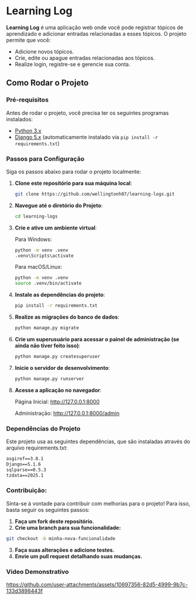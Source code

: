 # Learning Log

**Learning Log** é uma aplicação web onde você pode registrar tópicos de aprendizado e adicionar entradas relacionadas a esses tópicos. O projeto permite que você:

- Adicione novos tópicos.
- Crie, edite ou apague entradas relacionadas aos tópicos.
- Realize login, registre-se e gerencie sua conta.

## Como Rodar o Projeto

### Pré-requisitos

Antes de rodar o projeto, você precisa ter os seguintes programas instalados:

- [Python 3.x](https://www.python.org/)
- [Django 5.x](https://www.djangoproject.com/) (automaticamente instalado via `pip install -r requirements.txt`)

### Passos para Configuração

Siga os passos abaixo para rodar o projeto localmente:

1. **Clone este repositório para sua máquina local**:
   ```bash
   git clone https://github.com/wellingtonh07/learning-logs.git

2. **Navegue até o diretório do Projeto**:
   ```bash
   cd learning-logs

3. **Crie e ative um ambiente virtual**:
   
   Para Windows:
   ```bash
   python -m venv .venv
   .venv\Scripts\activate

   ```
   Para macOS/Linux:
   ```bash
   python -m venv .venv
   source .venv/bin/activate

4. **Instale as dependências do projeto**:
   ```bash
   pip install -r requirements.txt

5. **Realize as migrações do banco de dados**:
   ```bash
   python manage.py migrate

6. **Crie um superusuário para acessar o painel de administração (se ainda não tiver feito isso)**:
   ```bash
   python manage.py createsuperuser

7. **Inicie o servidor de desenvolvimento**:
   ```bash
   python manage.py runserver

8. **Acesse a aplicação no navegador**:

   Página Inicial: http://127.0.0.1:8000

   Administração: http://127.0.0.1:8000/admin

### Dependências do Projeto
Este projeto usa as seguintes dependências, que são instaladas através do arquivo requirements.txt:
```txt
asgiref==3.8.1
Django==5.1.6
sqlparse==0.5.3
tzdata==2025.1

```
### Contribuição:
Sinta-se à vontade para contribuir com melhorias para o projeto! Para isso, basta seguir os seguintes passos:

1. **Faça um fork deste repositório.**
2. **Crie uma branch para sua funcionalidade:**
```bash
git checkout -b minha-nova-funcionalidade 
```
3. **Faça suas alterações e adicione testes.**
4. **Envie um pull request detalhando suas mudanças.**

### Video Demonstrativo


https://github.com/user-attachments/assets/10697356-82d5-4999-9b7c-133d3898443f


